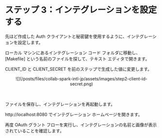# ステップ 3：インテグレーションを設定する

先ほど作成した Auth クライアントと秘密鍵を使用するように、インテグレーションを設定します。

ローカル マシンにあるインテグレーション コード フォルダに移動し、[Makefile] という名前のファイルを探して、テキスト エディタで開きます。

CLIENT\_ID と CLIENT\_SECRET を前のステップで生成した値に変更します。

<div align="center">![](/posts/files/collab-spark-intl-jp/assets/images/step2-client-id-secret.png)
</div><br/><br/>


ファイルを保存し、インテグレーションを再起動します。

http://localhost:8080 でインテグレーション ホームページを開きます。

再度 OAuth グラント フローを実行し、インテグレーションの名前と画像が表示されていることを確認します。
